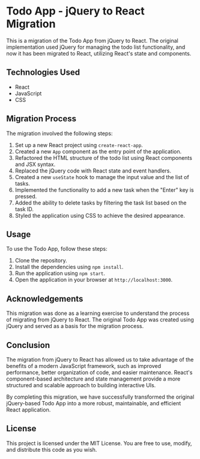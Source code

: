 # Todo App - jQuery to React Migration

This is a migration of the Todo App from jQuery to React. The original implementation used jQuery for managing the todo list functionality, and now it has been migrated to React, utilizing React's state and components.

## Technologies Used

- React
- JavaScript
- CSS

## Migration Process

The migration involved the following steps:

1. Set up a new React project using `create-react-app`.
2. Created a new `App` component as the entry point of the application.
3. Refactored the HTML structure of the todo list using React components and JSX syntax.
4. Replaced the jQuery code with React state and event handlers.
5. Created a new `useState` hook to manage the input value and the list of tasks.
6. Implemented the functionality to add a new task when the "Enter" key is pressed.
7. Added the ability to delete tasks by filtering the task list based on the task ID.
8. Styled the application using CSS to achieve the desired appearance.

## Usage

To use the Todo App, follow these steps:

1. Clone the repository.
2. Install the dependencies using `npm install`.
3. Run the application using `npm start`.
4. Open the application in your browser at `http://localhost:3000`.

## Acknowledgements

This migration was done as a learning exercise to understand the process of migrating from jQuery to React. The original Todo App was created using jQuery and served as a basis for the migration process.

## Conclusion

The migration from jQuery to React has allowed us to take advantage of the benefits of a modern JavaScript framework, such as improved performance, better organization of code, and easier maintenance. React's component-based architecture and state management provide a more structured and scalable approach to building interactive UIs.

By completing this migration, we have successfully transformed the original jQuery-based Todo App into a more robust, maintainable, and efficient React application.

## License

This project is licensed under the MIT License. You are free to use, modify, and distribute this code as you wish.

